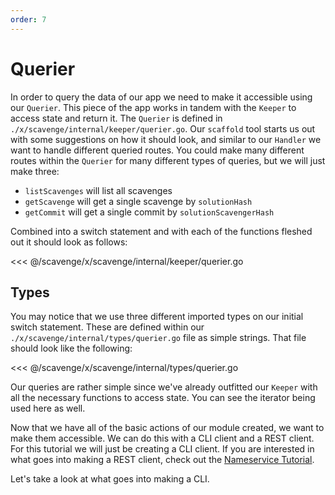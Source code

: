 ```yaml
---
order: 7
---
```


# Querier

In order to query the data of our app we need to make it accessible using our `Querier`. This piece of the app works in tandem with the `Keeper` to access state and return it. The `Querier` is defined in `./x/scavenge/internal/keeper/querier.go`. Our `scaffold` tool starts us out with some suggestions on how it should look, and similar to our `Handler` we want to handle different queried routes. You could make many different routes within the `Querier` for many different types of queries, but we will just make three:
 * `listScavenges` will list all scavenges
 * `getScavenge` will get a single scavenge by `solutionHash`
 * `getCommit` will get a single commit by `solutionScavengerHash`


Combined into a switch statement and with each of the functions fleshed out it should look as follows:

<<< @/scavenge/x/scavenge/internal/keeper/querier.go

## Types
You may notice that we use three different imported types on our initial switch statement. These are defined within our `./x/scavenge/internal/types/querier.go` file as simple strings. That file should look like the following:

<<< @/scavenge/x/scavenge/internal/types/querier.go

Our queries are rather simple since we've already outfitted our `Keeper` with all the necessary functions to access state. You can see the iterator being used here as well.

Now that we have all of the basic actions of our module created, we want to make them accessible. We can do this with a CLI client and a REST client. For this tutorial we will just be creating a CLI client. If you are interested in what goes into making a REST client, check out the [Nameservice Tutorial](../../nameservice/tutorial/00-intro.md).

Let's take a look at what goes into making a CLI.